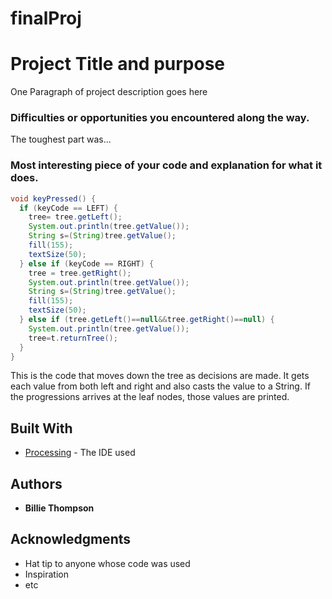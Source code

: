 # finalProj

# Project Title and purpose

One Paragraph of project description goes here

### Difficulties or opportunities you encountered along the way.

The toughest part was...

### Most interesting piece of your code and explanation for what it does.

```Java
void keyPressed() {
  if (keyCode == LEFT) {
    tree= tree.getLeft();
    System.out.println(tree.getValue());
    String s=(String)tree.getValue();
    fill(155);
    textSize(50);
  } else if (keyCode == RIGHT) {
    tree = tree.getRight();
    System.out.println(tree.getValue());
    String s=(String)tree.getValue();
    fill(155);
    textSize(50);
  } else if (tree.getLeft()==null&&tree.getRight()==null) {
    System.out.println(tree.getValue());
    tree=t.returnTree();
  }
}
```
This is the code that moves down the tree as decisions are made.  It gets each value from both left and right and also casts the value to a String.  If the progressions arrives at the leaf nodes, those values are printed.
## Built With

* [Processing](https://processing.org/) - The IDE used

## Authors

* **Billie Thompson** 


## Acknowledgments

* Hat tip to anyone whose code was used
* Inspiration
* etc
